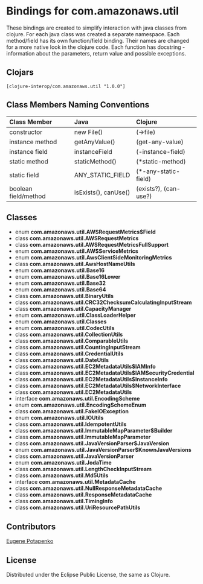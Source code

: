 # Bindings for com.amazonaws.util

These bindings are created to simplify interaction with java classes from clojure.
For each java class was created a separate namespace.
Each method/field has its own function/field binding.
Their names are changed for a more native look in the clojure code. Each function has docstring - information about the parameters, return value and possible exceptions.

## Clojars

```
[clojure-interop/com.amazonaws.util "1.0.0"]
```

## Class Members Naming Conventions

| Class Member | Java | Clojure |
|:--|:--|:--|
| constructor | new File() | (->file) |
| instance method | getAnyValue() | (get-any-value) |
| instance field | instanceField | (-instance-field) |
| static method | staticMethod() | (*static-method) |
| static field | ANY_STATIC_FIELD | (*-any-static-field) |
| boolean field/method | isExists(), canUse() | (exists?), (can-use?) |

## Classes

- enum **com.amazonaws.util.AWSRequestMetrics$Field**
- class **com.amazonaws.util.AWSRequestMetrics**
- class **com.amazonaws.util.AWSRequestMetricsFullSupport**
- enum **com.amazonaws.util.AWSServiceMetrics**
- enum **com.amazonaws.util.AwsClientSideMonitoringMetrics**
- class **com.amazonaws.util.AwsHostNameUtils**
- enum **com.amazonaws.util.Base16**
- enum **com.amazonaws.util.Base16Lower**
- enum **com.amazonaws.util.Base32**
- enum **com.amazonaws.util.Base64**
- class **com.amazonaws.util.BinaryUtils**
- class **com.amazonaws.util.CRC32ChecksumCalculatingInputStream**
- class **com.amazonaws.util.CapacityManager**
- enum **com.amazonaws.util.ClassLoaderHelper**
- enum **com.amazonaws.util.Classes**
- enum **com.amazonaws.util.CodecUtils**
- class **com.amazonaws.util.CollectionUtils**
- class **com.amazonaws.util.ComparableUtils**
- class **com.amazonaws.util.CountingInputStream**
- class **com.amazonaws.util.CredentialUtils**
- class **com.amazonaws.util.DateUtils**
- class **com.amazonaws.util.EC2MetadataUtils$IAMInfo**
- class **com.amazonaws.util.EC2MetadataUtils$IAMSecurityCredential**
- class **com.amazonaws.util.EC2MetadataUtils$InstanceInfo**
- class **com.amazonaws.util.EC2MetadataUtils$NetworkInterface**
- class **com.amazonaws.util.EC2MetadataUtils**
- interface **com.amazonaws.util.EncodingScheme**
- enum **com.amazonaws.util.EncodingSchemeEnum**
- class **com.amazonaws.util.FakeIOException**
- enum **com.amazonaws.util.IOUtils**
- class **com.amazonaws.util.IdempotentUtils**
- class **com.amazonaws.util.ImmutableMapParameter$Builder**
- class **com.amazonaws.util.ImmutableMapParameter**
- class **com.amazonaws.util.JavaVersionParser$JavaVersion**
- enum **com.amazonaws.util.JavaVersionParser$KnownJavaVersions**
- class **com.amazonaws.util.JavaVersionParser**
- enum **com.amazonaws.util.JodaTime**
- class **com.amazonaws.util.LengthCheckInputStream**
- class **com.amazonaws.util.Md5Utils**
- interface **com.amazonaws.util.MetadataCache**
- class **com.amazonaws.util.NullResponseMetadataCache**
- class **com.amazonaws.util.ResponseMetadataCache**
- class **com.amazonaws.util.TimingInfo**
- class **com.amazonaws.util.UriResourcePathUtils**

## Contributors

[Eugene Potapenko](https://github.com/potapenko/)

## License

Distributed under the Eclipse Public License, the same as Clojure.
